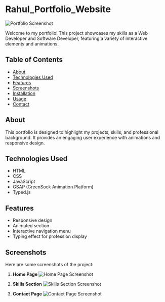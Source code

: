 # Rahul_Portfolio_Website

![Portfolio Screenshot](screenshots/portfolio-screenshot.png) 

Welcome to my portfolio! This project showcases my skills as a Web Developer and Software Developer, featuring a variety of interactive elements and animations.

## Table of Contents

- [About](#about)
- [Technologies Used](#technologies-used)
- [Features](#features)
- [Screenshots](#screenshots)
- [Installation](#installation)
- [Usage](#usage)
- [Contact](#contact)

## About

This portfolio is designed to highlight my projects, skills, and professional background. It provides an engaging user experience with animations and responsive design.

## Technologies Used

- HTML
- CSS
- JavaScript
- GSAP (GreenSock Animation Platform)
- Typed.js

## Features

- Responsive design
- Animated section
- Interactive navigation menu
- Typing effect for profession display

## Screenshots

Here are some screenshots of the project:

1. **Home Page**
   ![Home Page Screenshot](screenshots/home-page.png) <!-- Replace with actual image path -->

2. **Skills Section**
   ![Skills Section Screenshot](screenshots/skills-section.png) <!-- Replace with actual image path -->

3. **Contact Page**
   ![Contact Page Screenshot](screenshots/contact-page.png) <!-- Replace with actual image path -->

